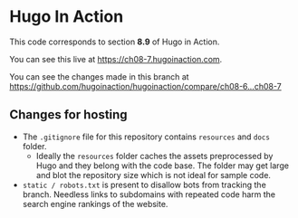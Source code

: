 Hugo In Action
===============

This code corresponds to section **8.9** of Hugo in Action.

You can see this live at https://ch08-7.hugoinaction.com.

You can see the changes made in this branch at https://github.com/hugoinaction/hugoinaction/compare/ch08-6...ch08-7

Changes for hosting
--------------------

* The `.gitignore` file for this repository contains `resources` and `docs` folder.
  * Ideally the `resources` folder caches the assets preprocessed by Hugo and they belong with the code base. The folder may get large and blot the repository size which is not ideal for sample code.
* `static / robots.txt` is present to disallow bots from tracking the branch. Needless links to subdomains with repeated code harm the search engine rankings of the website.

